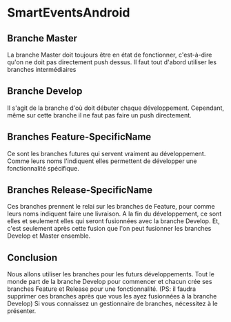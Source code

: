 # SmartEventsAndroid

## Branche Master
La branche Master doit toujours être en état de fonctionner, c'est-à-dire qu'on ne doit pas directement push dessus. 
Il faut tout d'abord utiliser les branches intermédiaires

## Branche Develop
Il s'agit de la branche d'où doit débuter chaque développement.
Cependant, même sur cette branche il ne faut pas faire un push directement.

## Branches Feature-SpecificName
Ce sont les branches futures qui servent vraiment au développement.
Comme leurs noms l'indiquent elles permettent de développer une fonctionnalité spécifique.

## Branches Release-SpecificName
Ces branches prennent le relai sur les branches de Feature, pour comme leurs noms indiquent faire une livraison.
A la fin du développement, ce sont elles et seulement elles qui seront fusionnées avec la branche Develop.
Et, c'est seulement après cette fusion que l'on peut fusionner les branches Develop et Master ensemble.

## Conclusion
Nous allons utiliser les branches pour les futurs développements.
Tout le monde part de la branche Develop pour commencer et chacun crée ses branches Feature et Release pour une fonctionnalité.
(PS: il faudra supprimer ces branches après que vous les ayez fusionnées à la branche Develop)
Si vous connaissez un gestionnaire de branches, nécessitez à le présenter.

